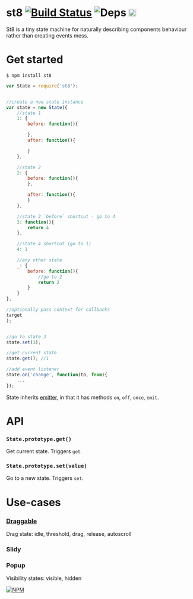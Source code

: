 # st8 [![Build Status](https://travis-ci.org/dfcreative/st8.svg?branch=master)](https://travis-ci.org/dfcreative/st8) ![Deps](https://david-dm.org/dfcreative/st8.svg) <a href="http://unlicense.org/UNLICENSE"><img src="http://upload.wikimedia.org/wikipedia/commons/6/62/PD-icon.svg" width="20"/></a>


St8 is a tiny state machine for naturally describing components behaviour rather than creating events mess.


# Get started

```
$ npm install st8
```

```js
var State = require('st8');


//create a new state instance
var state = new State({
	//state 1
	1: {
		before: function(){

		},
		after: function(){

		}
	},

	//state 2
	2: {
		before: function(){
		},

		after: function(){
		}
	},

	//state 3 `before` shortcut - go to 4
	3: function(){
		return 4
	},

	//state 4 shortcut (go to 1)
	4: 1

	//any other state
	_: {
		before: function(){
			//go to 2
			return 2
		}
	}
},

//optionally pass context for callbacks
target
);


//go to state 3
state.set(3);

//get current state
state.get(); //1

//add event listener
state.on('change', function(to, from){
	...
});
```

State inherits [emitter](https://github.com/component/emitter), in that it has methods `on`, `off`, `once`, `emit`.


# API

### `State.prototype.get()`

Get current state. Triggers `get`.


### `State.prototype.set(value)`

Go to a new state. Triggers `set`.



# Use-cases

### [Draggable](https://github.com/dfcreative/draggable)

Drag state: idle, threshold, drag, release, autoscroll

### Slidy


### Popup

Visibility states: visible, hidden


[![NPM](https://nodei.co/npm/st8.png?downloads=true&downloadRank=true&stars=true)](https://nodei.co/npm/st8/)